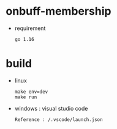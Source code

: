 # onbuff-membership
* requirement
  ```
  go 1.16
# build
* linux
  ```
  make env=dev
  make run
  
* windows : visual studio code
  ```
  Reference : /.vscode/launch.json 
  
